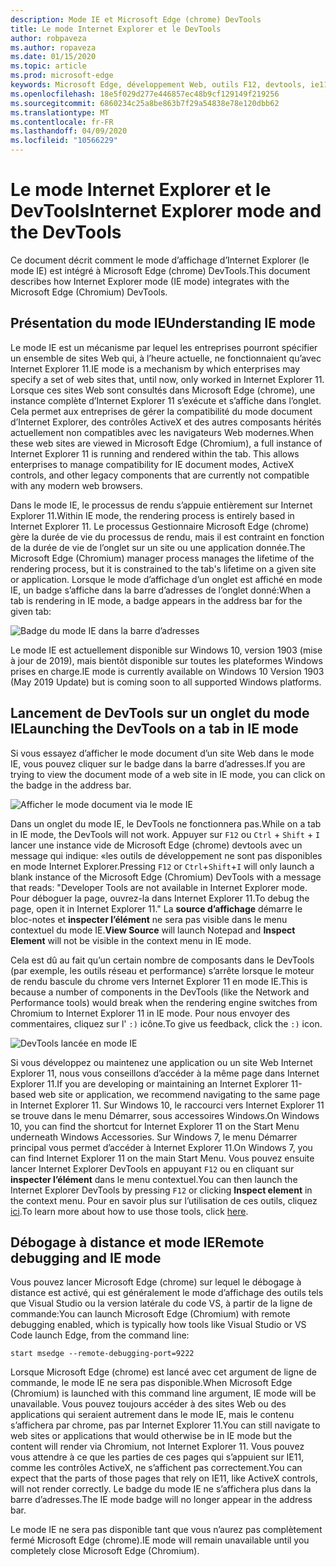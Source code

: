 ```yaml
---
description: Mode IE et Microsoft Edge (chrome) DevTools
title: Le mode Internet Explorer et le DevTools
author: robpaveza
ms.author: ropaveza
ms.date: 01/15/2020
ms.topic: article
ms.prod: microsoft-edge
keywords: Microsoft Edge, développement Web, outils F12, devtools, ie11, Internet Explorer 11, mode IE
ms.openlocfilehash: 18e5f029d277e446857ec48b9cf129149f219256
ms.sourcegitcommit: 6860234c25a8be863b7f29a54838e78e120dbb62
ms.translationtype: MT
ms.contentlocale: fr-FR
ms.lasthandoff: 04/09/2020
ms.locfileid: "10566229"
---
```

# <span data-ttu-id="7beea-104">Le mode Internet Explorer et le DevTools</span><span class="sxs-lookup"><span data-stu-id="7beea-104">Internet Explorer mode and the DevTools</span></span>

<span data-ttu-id="7beea-105">Ce document décrit comment le mode d’affichage d’Internet Explorer (le mode IE) est intégré à Microsoft Edge (chrome) DevTools.</span><span class="sxs-lookup"><span data-stu-id="7beea-105">This document describes how Internet Explorer mode (IE mode) integrates with the Microsoft Edge (Chromium) DevTools.</span></span>

## <span data-ttu-id="7beea-106">Présentation du mode IE</span><span class="sxs-lookup"><span data-stu-id="7beea-106">Understanding IE mode</span></span>

<span data-ttu-id="7beea-107">Le mode IE est un mécanisme par lequel les entreprises pourront spécifier un ensemble de sites Web qui, à l’heure actuelle, ne fonctionnaient qu’avec Internet Explorer 11.</span><span class="sxs-lookup"><span data-stu-id="7beea-107">IE mode is a mechanism by which enterprises may specify a set of web sites that, until now, only worked in Internet Explorer 11.</span></span> <span data-ttu-id="7beea-108">Lorsque ces sites Web sont consultés dans Microsoft Edge (chrome), une instance complète d’Internet Explorer 11 s’exécute et s’affiche dans l’onglet. Cela permet aux entreprises de gérer la compatibilité du mode document d’Internet Explorer, des contrôles ActiveX et des autres composants hérités actuellement non compatibles avec les navigateurs Web modernes.</span><span class="sxs-lookup"><span data-stu-id="7beea-108">When these web sites are viewed in Microsoft Edge (Chromium), a full instance of Internet Explorer 11 is running and rendered within the tab. This allows enterprises to manage compatibility for IE document modes, ActiveX controls, and other legacy components that are currently not compatible with any modern web browsers.</span></span>

<span data-ttu-id="7beea-109">Dans le mode IE, le processus de rendu s’appuie entièrement sur Internet Explorer 11.</span><span class="sxs-lookup"><span data-stu-id="7beea-109">Within IE mode, the rendering process is entirely based in Internet Explorer 11.</span></span> <span data-ttu-id="7beea-110">Le processus Gestionnaire Microsoft Edge (chrome) gère la durée de vie du processus de rendu, mais il est contraint en fonction de la durée de vie de l’onglet sur un site ou une application donnée.</span><span class="sxs-lookup"><span data-stu-id="7beea-110">The Microsoft Edge (Chromium) manager process manages the lifetime of the rendering process, but it is constrained to the tab's lifetime on a given site or application.</span></span> <span data-ttu-id="7beea-111">Lorsque le mode d’affichage d’un onglet est affiché en mode IE, un badge s’affiche dans la barre d’adresses de l’onglet donné:</span><span class="sxs-lookup"><span data-stu-id="7beea-111">When a tab is rendering in IE mode, a badge appears in the address bar for the given tab:</span></span>

![Badge du mode IE dans la barre d’adresses](./media/ie-mode-badge.png)

<span data-ttu-id="7beea-113">Le mode IE est actuellement disponible sur Windows 10, version 1903 (mise à jour de 2019), mais bientôt disponible sur toutes les plateformes Windows prises en charge.</span><span class="sxs-lookup"><span data-stu-id="7beea-113">IE mode is currently available on Windows 10 Version 1903 (May 2019 Update) but is coming soon to all supported Windows platforms.</span></span>

## <span data-ttu-id="7beea-114">Lancement de DevTools sur un onglet du mode IE</span><span class="sxs-lookup"><span data-stu-id="7beea-114">Launching the DevTools on a tab in IE mode</span></span>

<span data-ttu-id="7beea-115">Si vous essayez d’afficher le mode document d’un site Web dans le mode IE, vous pouvez cliquer sur le badge dans la barre d’adresses.</span><span class="sxs-lookup"><span data-stu-id="7beea-115">If you are trying to view the document mode of a web site in IE mode, you can click on the badge in the address bar.</span></span>

![Afficher le mode document via le mode IE](./media/ie-mode-badge-doc-mode.png)

<span data-ttu-id="7beea-117">Dans un onglet du mode IE, le DevTools ne fonctionnera pas.</span><span class="sxs-lookup"><span data-stu-id="7beea-117">While on a tab in IE mode, the DevTools will not work.</span></span> <span data-ttu-id="7beea-118">Appuyer sur `F12` ou `Ctrl` + `Shift` + `I` lancer une instance vide de Microsoft Edge (chrome) devtools avec un message qui indique: «les outils de développement ne sont pas disponibles en mode Internet Explorer.</span><span class="sxs-lookup"><span data-stu-id="7beea-118">Pressing `F12` or `Ctrl`+`Shift`+`I` will only launch a blank instance of the Microsoft Edge (Chromium) DevTools with a message that reads: "Developer Tools are not available in Internet Explorer mode.</span></span> <span data-ttu-id="7beea-119">Pour déboguer la page, ouvrez-la dans Internet Explorer 11.</span><span class="sxs-lookup"><span data-stu-id="7beea-119">To debug the page, open it in Internet Explorer 11."</span></span> <span data-ttu-id="7beea-120">La **source d’affichage** démarre le bloc-notes et **inspecter l’élément** ne sera pas visible dans le menu contextuel du mode IE.</span><span class="sxs-lookup"><span data-stu-id="7beea-120">**View Source** will launch Notepad and **Inspect Element** will not be visible in the context menu in IE mode.</span></span>

<span data-ttu-id="7beea-121">Cela est dû au fait qu’un certain nombre de composants dans le DevTools (par exemple, les outils réseau et performance) s’arrête lorsque le moteur de rendu bascule du chrome vers Internet Explorer 11 en mode IE.</span><span class="sxs-lookup"><span data-stu-id="7beea-121">This is because a number of components in the DevTools (like the Network and Performance tools) would break when the rendering engine switches from Chromium to Internet Explorer 11 in IE mode.</span></span> <span data-ttu-id="7beea-122">Pour nous envoyer des commentaires, cliquez sur l' `:)` icône.</span><span class="sxs-lookup"><span data-stu-id="7beea-122">To give us feedback, click the `:)` icon.</span></span>

![DevTools lancée en mode IE](./media/ie-mode-devtools.png)

<span data-ttu-id="7beea-124">Si vous développez ou maintenez une application ou un site Web Internet Explorer 11, nous vous conseillons d’accéder à la même page dans Internet Explorer 11.</span><span class="sxs-lookup"><span data-stu-id="7beea-124">If you are developing or maintaining an Internet Explorer 11-based web site or application, we recommend navigating to the same page in Internet Explorer 11.</span></span> <span data-ttu-id="7beea-125">Sur Windows 10, le raccourci vers Internet Explorer 11 se trouve dans le menu Démarrer, sous accessoires Windows.</span><span class="sxs-lookup"><span data-stu-id="7beea-125">On Windows 10, you can find the shortcut for Internet Explorer 11 on the Start Menu underneath Windows Accessories.</span></span> <span data-ttu-id="7beea-126">Sur Windows 7, le menu Démarrer principal vous permet d’accéder à Internet Explorer 11.</span><span class="sxs-lookup"><span data-stu-id="7beea-126">On Windows 7, you can find Internet Explorer 11 on the main Start Menu.</span></span> <span data-ttu-id="7beea-127">Vous pouvez ensuite lancer Internet Explorer DevTools en appuyant `F12` ou en cliquant sur **inspecter l’élément** dans le menu contextuel.</span><span class="sxs-lookup"><span data-stu-id="7beea-127">You can then launch the Internet Explorer DevTools by pressing `F12` or clicking **Inspect element** in the context menu.</span></span> <span data-ttu-id="7beea-128">Pour en savoir plus sur l’utilisation de ces outils, cliquez [ici](/previous-versions/windows/internet-explorer/ie-developer/samples/bg182326(v%3dvs.85)).</span><span class="sxs-lookup"><span data-stu-id="7beea-128">To learn more about how to use those tools, click [here](/previous-versions/windows/internet-explorer/ie-developer/samples/bg182326(v%3dvs.85)).</span></span>

## <span data-ttu-id="7beea-129">Débogage à distance et mode IE</span><span class="sxs-lookup"><span data-stu-id="7beea-129">Remote debugging and IE mode</span></span>

<span data-ttu-id="7beea-130">Vous pouvez lancer Microsoft Edge (chrome) sur lequel le débogage à distance est activé, qui est généralement le mode d’affichage des outils tels que Visual Studio ou la version latérale du code VS, à partir de la ligne de commande:</span><span class="sxs-lookup"><span data-stu-id="7beea-130">You can launch Microsoft Edge (Chromium) with remote debugging enabled, which is typically how tools like Visual Studio or VS Code launch Edge, from the command line:</span></span>

`start msedge --remote-debugging-port=9222`

<span data-ttu-id="7beea-131">Lorsque Microsoft Edge (chrome) est lancé avec cet argument de ligne de commande, le mode IE ne sera pas disponible.</span><span class="sxs-lookup"><span data-stu-id="7beea-131">When Microsoft Edge (Chromium) is launched with this command line argument, IE mode will be unavailable.</span></span> <span data-ttu-id="7beea-132">Vous pouvez toujours accéder à des sites Web ou des applications qui seraient autrement dans le mode IE, mais le contenu s’affichera par chrome, pas par Internet Explorer 11.</span><span class="sxs-lookup"><span data-stu-id="7beea-132">You can still navigate to web sites or applications that would otherwise be in IE mode but the content will render via Chromium, not Internet Explorer 11.</span></span> <span data-ttu-id="7beea-133">Vous pouvez vous attendre à ce que les parties de ces pages qui s’appuient sur IE11, comme les contrôles ActiveX, ne s’affichent pas correctement.</span><span class="sxs-lookup"><span data-stu-id="7beea-133">You can expect that the parts of those pages that rely on IE11, like ActiveX controls, will not render correctly.</span></span> <span data-ttu-id="7beea-134">Le badge du mode IE ne s’affichera plus dans la barre d’adresses.</span><span class="sxs-lookup"><span data-stu-id="7beea-134">The IE mode badge will no longer appear in the address bar.</span></span>

<span data-ttu-id="7beea-135">Le mode IE ne sera pas disponible tant que vous n’aurez pas complètement fermé Microsoft Edge (chrome).</span><span class="sxs-lookup"><span data-stu-id="7beea-135">IE mode will remain unavailable until you completely close Microsoft Edge (Chromium).</span></span>